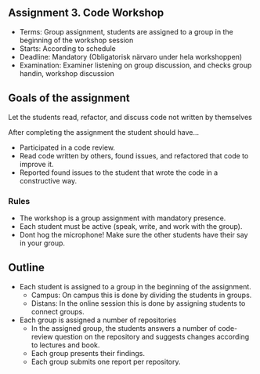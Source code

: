 ## Assignment 3. Code Workshop

 * Terms: Group assignment, students are assigned to a group in the beginning of the workshop session
 * Starts: According to schedule
 * Deadline: Mandatory (Obligatorisk närvaro under hela workshoppen)
 * Examination: Examiner listening on group discussion, and checks group handin, workshop discussion

## Goals of the assignment
Let the students read, refactor, and discuss code not written by themselves

After completing the assignment the student should have...

 * Participated in a code review.
 * Read code written by others, found issues, and refactored that code to improve it.
 * Reported found issues to the student that wrote the code in a constructive way.
 
### Rules 
 * The workshop is a group assignment with mandatory presence. 
 * Each student must be active (speak, write, and work with the group). 
 * Dont hog the microphone! Make sure the other students have their say in your group.

## Outline
 * Each student is assigned to a group in the beginning of the assignment. 
   * Campus: On campus this is done by dividing the students in groups. 
   * Distans: In the online session this is done by assigning students to connect groups.
 * Each group is assigned a number of repositories
   * In the assigned group, the students answers a number of code-review question on the repository and suggests changes according to lectures and book. 
   * Each group presents their findings.
   * Each group submits one report per repository.
   
